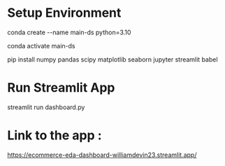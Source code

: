 # Setup Environment
conda create --name main-ds python=3.10

conda activate main-ds

pip install numpy pandas scipy matplotlib seaborn jupyter streamlit babel

# Run Streamlit App

streamlit run dashboard.py

# Link to the app :

https://ecommerce-eda-dashboard-williamdevin23.streamlit.app/
